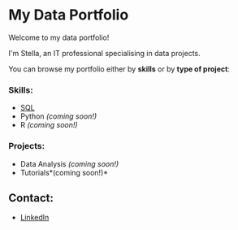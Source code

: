 # My Data Portfolio

Welcome to my data portfolio!  

I'm Stella, an IT professional specialising in data projects. 

You can browse my portfolio either by **skills** or by **type of project**:

### Skills:
- [SQL](skills/sql.md)
- Python *(coming soon!)*
- R *(coming soon!)*

### Projects:
- Data Analysis *(coming soon!)*
- Tutorials*(coming soon!)*

## Contact:
- [LinkedIn](my-linkedin-url)
